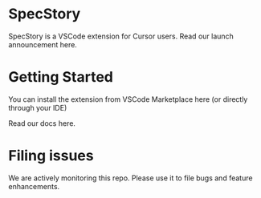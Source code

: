 # SpecStory

SpecStory is a VSCode extension for Cursor users. Read our launch announcement here.

# Getting Started

You can install the extension from VSCode Marketplace here (or directly through your IDE)

Read our docs here.

# Filing issues

We are actively monitoring this repo. Please use it to file bugs and feature enhancements.

